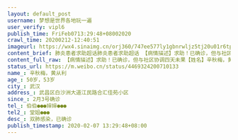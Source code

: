 ```yaml
---
layout: default_post
username: 梦想是世界各地玩一遍
user_verify: vipl6
publish_time: FriFeb0713:29:48+08002020
crawl_time: 20200212-12:40:51
imageurl: https://wx4.sinaimg.cn/orj360/747ee577ly1gbnrwljz5tj20u01r6tpy.jpg,https://wx3.sinaimg.cn/orj360/747ee577ly1gbnrwm9jwhj20u01r6wsi.jpg
content_brief: 肺炎患者求助超话肺炎患者求助超话 【病情描述】求助！已确诊，但与社区协调四天未果【姓名】辛秋梅，黄从利【年龄】50岁，53岁【所在城市】武汉【所在小区、社区】武昌区白沙洲大道江民路                       合汇佳苑小区【患病时间】2月3号确诊【联系方式】伯伯●●● 婶 ...全文
content_full_raw: 【病情描述】求助！已确诊，但与社区协调四天未果【姓名】辛秋梅，黄从利【年龄】50岁，53岁【所在城市】武汉【所在小区、社区】武昌区白沙洲大道江民路合汇佳苑小区【患病时间】2月3号确诊【联系方式】伯伯●●●婶婶●●●【其他紧急联系人】堂姐●●●【病情描述】双肺感染，已确诊
status_url: https://m.weibo.cn/status/4469324200710133
name_: 辛秋梅，黄从利
age_: 50岁，53岁
city_: 武汉
address_: 武昌区白沙洲大道江民路合汇佳苑小区
since_: 2月3号确诊
tel_: 伯伯●●●婶婶●●●
tel2_: 堂姐●●●
desc_: 双肺感染，已确诊
publish_timestamp: 2020-02-07 13:29:48+08:00
---
```

